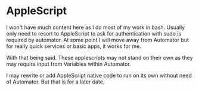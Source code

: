 # AppleScript

I won't have much content here as I do most of my work in bash. Usually only need to resort to AppleScript to ask for authentication with sudo is required by automator. At some point I will move away from Automator but for really quick services or basic apps, it works for me.

With that being said. These applescripts may not stand on their own as they may require input from Variables within Automator.

I may rewrite or add AppleScript native code to run on its own without need of Automator. But that is for a later date.
